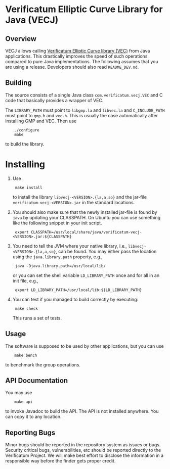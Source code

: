 # Verificatum Elliptic Curve Library for Java (VECJ)


## Overview

VECJ allows calling [Verificatum Elliptic Curve library
(VEC)](https://github.com/verificatum/verificatum-vec) from Java
applications. This drastically improves the speed of such operations
compared to pure Java implementations. The following assumes that you
are using a release. Developers should also read `README_DEV.md`.


## Building

The source consists of a single Java class `com.verificatum.vecj.VEC`
and C code that basically provides a wrapper of VEC.

The `LIBRARY_PATH` must point to `libgmp.la` and `libvec.la` and
`C_INCLUDE_PATH` must point to `gmp.h` and `vec.h`. This is usually
the case automatically after installing GMP and VEC. Then use

        ./configure
        make

to build the library.


# Installing

1. Use

        make install

   to install the library `libvecj-<VERSION>.{la,a,so}` and the
   jar-file `verificatum-vecj-<VERSION>.jar` in the standard
   locations.

2. You should also make sure that the newly installed jar-file is
   found by `java` by updating your CLASSPATH. On Ubuntu you can use
   something like the following snippet in your init script.

        export CLASSPATH=/usr/local/share/java/verificatum-vecj-<VERSION>.jar:${CLASSPATH}

3. You need to tell the JVM where your native library, i.e.,
   `libvecj-<VERSION>.{la,a,so}`, can be found. You may either pass the
   location using the `java.library.path` property, e.g.,

        java -Djava.library.path=/usr/local/lib/

   or you can set the shell variable `LD_LIBRARY_PATH` once and for
   all in an init file, e.g.,

        export LD_LIBRARY_PATH=/usr/local/lib:${LD_LIBRARY_PATH}

4. You can test if you managed to build correctly by executing:

        make check

   This runs a set of tests.


## Usage

The software is supposed to be used by other applications, but you can
use

        make bench

to benchmark the group operations.


## API Documentation

You may use
 
        make api

to invoke Javadoc to build the API. The API is not installed
anywhere. You can copy it to any location.


## Reporting Bugs

Minor bugs should be reported in the repository system as issues or
bugs. Security critical bugs, vulnerabilities, etc should be reported
directly to the Verificatum Project. We will make best effort to
disclose the information in a responsible way before the finder gets
proper credit.
